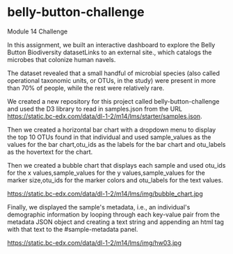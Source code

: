 # belly-button-challenge
Module 14 Challenge

In this assignment, we built an interactive dashboard to explore the Belly Button Biodiversity datasetLinks to an external site., which catalogs the microbes that colonize human navels.

The dataset revealed that a small handful of microbial species (also called operational taxonomic units, or OTUs, in the study) were present in more than 70% of people, while the rest were relatively rare.


We created a new repository for this project called belly-button-challenge and used the D3 library to read in samples.json from the URL https://static.bc-edx.com/data/dl-1-2/m14/lms/starter/samples.json.

Then we created a horizontal bar chart with a dropdown menu to display the top 10 OTUs found in that individual and used sample_values as the values for the bar chart,otu_ids as the labels for the bar chart and otu_labels as the hovertext for the chart.

[
](https://static.bc-edx.com/data/dl-1-2/m14/lms/img/hw01.jpg)

Then we created a bubble chart that displays each sample and used otu_ids for the x values,sample_values for the y values,sample_values for the marker size,otu_ids for the marker colors and otu_labels for the text values.

https://static.bc-edx.com/data/dl-1-2/m14/lms/img/bubble_chart.jpg

 Finally, we displayed the sample's metadata, i.e., an individual's demographic information by looping through each key-value pair from the metadata JSON object and creating a text string and appending an html tag with that text to the #sample-metadata panel.

https://static.bc-edx.com/data/dl-1-2/m14/lms/img/hw03.jpg

